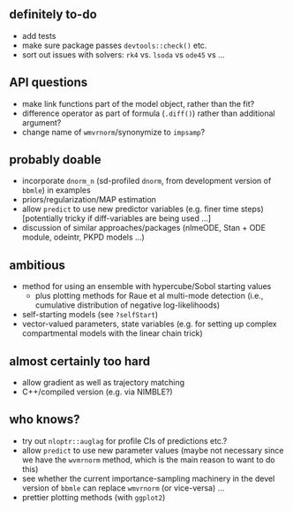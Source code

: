 ## definitely to-do

- add tests
- make sure package passes `devtools::check()` etc.
- sort out issues with solvers: `rk4` vs. `lsoda` vs `ode45` vs ...

## API questions

- make link functions part of the model object, rather than the fit?
- difference operator as part of formula (`.diff()`) rather than additional argument?
- change name of `wmvrnorm`/synonymize to `impsamp`?

## probably doable

- incorporate `dnorm_n` (sd-profiled `dnorm`, from development version of `bbmle`) in examples
- priors/regularization/MAP estimation
- allow `predict` to use new predictor variables (e.g. finer time steps) [potentially tricky if diff-variables are being used ...]
- discussion of similar approaches/packages (nlmeODE, Stan + ODE module, odeintr, PKPD models ...)	

## ambitious

- method for using an ensemble with hypercube/Sobol starting values
    - plus plotting methods for Raue et al multi-mode detection (i.e., cumulative distribution of negative log-likelihoods)
- self-starting models (see `?selfStart`)
- vector-valued	parameters, state variables (e.g. for setting up complex compartmental models with the linear chain trick)

## almost certainly too hard

- allow gradient as well as trajectory matching
- C++/compiled version (e.g. via NIMBLE?)

## who knows?

- try out `nloptr::auglag` for profile CIs of predictions etc.?
- allow `predict` to use new parameter values (maybe not necessary since we have the `wvmrnorm` method, which is the main reason to want to do this)
- see whether the current importance-sampling machinery in the devel version of `bbmle` can replace `wmvrnorm` (or vice-versa) ...
- prettier plotting methods (with `ggplot2`)
